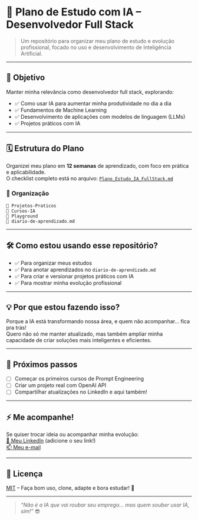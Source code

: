 
# 🚀 Plano de Estudo com IA – Desenvolvedor Full Stack

> Um repositório para organizar meu plano de estudo e evolução profissional, focado no uso e desenvolvimento de Inteligência Artificial.

---

## 🎯 Objetivo

Manter minha relevância como desenvolvedor full stack, explorando:

- ✅ Como usar IA para aumentar minha produtividade no dia a dia
- ✅ Fundamentos de Machine Learning
- ✅ Desenvolvimento de aplicações com modelos de linguagem (LLMs)
- ✅ Projetos práticos com IA

---

## 🗓️ Estrutura do Plano

Organizei meu plano em **12 semanas** de aprendizado, com foco em prática e aplicabilidade.  
O checklist completo está no arquivo: [`Plano_Estudo_IA_FullStack.md`](./Plano_Estudo_IA_FullStack.md)

### 📁 Organização
```text
📂 Projetos-Praticos
📂 Cursos-IA
📂 Playground
📘 diario-de-aprendizado.md
```

---

## 🛠️ Como estou usando esse repositório?

- ✅ Para organizar meus estudos
- ✅ Para anotar aprendizados no `diario-de-aprendizado.md`
- ✅ Para criar e versionar projetos práticos com IA
- ✅ Para mostrar minha evolução profissional

---

## 💡 Por que estou fazendo isso?

Porque a IA está transformando nossa área, e quem não acompanhar... fica pra trás!  
Quero não só me manter atualizado, mas também ampliar minha capacidade de criar soluções mais inteligentes e eficientes.

---

## 📌 Próximos passos

- [ ] Começar os primeiros cursos de Prompt Engineering
- [ ] Criar um projeto real com OpenAI API
- [ ] Compartilhar atualizações no LinkedIn e aqui também!

---

## ⚡ Me acompanhe!

Se quiser trocar ideia ou acompanhar minha evolução:  
[🔗 Meu LinkedIn](https://www.linkedin.com/) (adicione o seu link!)  
[📫 Meu e-mail](mailto:seuemail@exemplo.com)

---

## 📝 Licença

[MIT](LICENSE) – Faça bom uso, clone, adapte e bora estudar! 🚀

---

> _“Não é a IA que vai roubar seu emprego… mas quem souber usar IA, sim!”_ 😎
